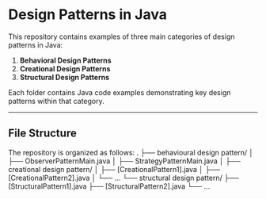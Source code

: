 # Design Patterns in Java

This repository contains examples of three main categories of design patterns in Java:
1. **Behavioral Design Patterns**
2. **Creational Design Patterns**
3. **Structural Design Patterns**

Each folder contains Java code examples demonstrating key design patterns within that category.

---

## File Structure

The repository is organized as follows:
.
├── behavioural design pattern/
│   ├── ObserverPatternMain.java
│   ├── StrategyPatternMain.java
│
├── creational design pattern/
│   ├── [CreationalPattern1].java
│   ├── [CreationalPattern2].java
│   └── ...
└── structural design pattern/
    ├── [StructuralPattern1].java
    ├── [StructuralPattern2].java
    └── ...

